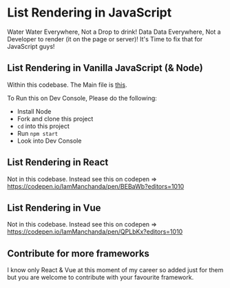 # List Rendering in JavaScript

Water Water Everywhere, Not a Drop to drink!
Data Data Everywhere, Not a Developer to render (it on the page or server)!
It's Time to fix that for JavaScript guys!

## List Rendering in Vanilla JavaScript (& Node)

Within this codebase. The Main file is [this](./js/script.js).

To Run this on Dev Console, Please do the following:
- Install Node
- Fork and clone this project
- `cd` into this project
- Run `npm start`
- Look into Dev Console

## List Rendering in React

Not in this codebase. Instead see this on codepen => https://codepen.io/IamManchanda/pen/BEBaWb?editors=1010

## List Rendering in Vue

Not in this codebase. Instead see this on codepen => https://codepen.io/IamManchanda/pen/QPLbKx?editors=1010

## Contribute for more frameworks

I know only React & Vue at this moment of my career so added just for them but you are welcome to contribute with your favourite framework.
